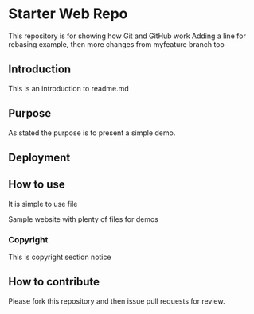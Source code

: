 # Starter Web Repo

This repository is for showing how Git and GitHub work
Adding a line for rebasing example, then more changes from myfeature branch too

## Introduction
This is an introduction to readme.md


## Purpose

As stated the purpose is to present a simple demo.

## Deployment

## How to use
It is simple to use file

Sample website with plenty of files for demos

###  Copyright 
This is copyright section notice
  
  
## How to contribute
Please fork  this repository and then issue pull requests for review.  